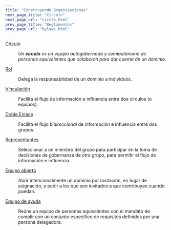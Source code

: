 ```yaml
---
title: "Construyendo Organizaciones"
next_page_title: "Círculo"
next_page_url: "circle.html"
prev_page_title: "Reglamentos"
prev_page_url: "bylaws.html"
---
```



<dl>

  <dt><a href="circle.html">Círculo</a></dt>
  <dd><p><em>Un <strong>círculo</strong> es un equipo autogobernado y semiautónomo de personas equivalentes que colaboran para dar cuenta de un dominio.</em></p></dd>

  <dt><a href="role.html">Rol</a></dt>
  <dd><p>Delega la responsabilidad de un dominio a individuos.</p></dd>

  <dt><a href="linking.html">Vinculación</a></dt>
  <dd><p>Facilita el flujo de información e influencia entre dos círculos (o equipos).</p></dd>

  <dt><a href="double-linking.html">Doble Enlace</a></dt>
  <dd><p>Facilita el flujo <em>bidireccional</em> de información e influencia entre dos grupos.</p></dd>

  <dt><a href="representative.html">Representantes</a></dt>
  <dd><p>Seleccionar a un miembro del grupo para participar en la toma de decisiones de gobernanza de otro grupo, para permitir el flujo de información e influencia.</p></dd>

  <dt><a href="open-team.html">Equipo abierto</a></dt>
  <dd><p>Abrir intencionalmente un dominio por invitación, en lugar de asignación, y pedir a los que son invitados a que contribuyan cuando puedan.</p></dd>

  <dt><a href="helping-team.html">Equipo de ayuda</a></dt>
  <dd><p>Reúne un equipo de personas equivalentes con el mandato de cumplir con un conjunto específico de requisitos definidos por una persona delegadora.</p></dd>
</dl>

